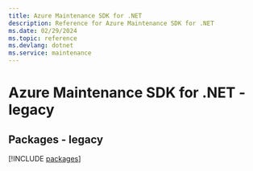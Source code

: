 ```yaml
---
title: Azure Maintenance SDK for .NET
description: Reference for Azure Maintenance SDK for .NET
ms.date: 02/29/2024
ms.topic: reference
ms.devlang: dotnet
ms.service: maintenance
---
```

# Azure Maintenance SDK for .NET - legacy
## Packages - legacy
[!INCLUDE [packages](maintenance-index.md)]